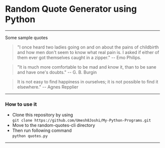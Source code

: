 # Random Quote Generator using Python  
---
Some sample quotes  
> "I once heard two ladies going on and on about the pains of
 childbirth and how men don't seem to know what real pain is. I
 asked if either of them ever got themselves caught in a zipper."
 -- Emo Philips.  

> "It is much more comfortable to be mad and know it, than to be
 sane and have one's doubts." -- G. B. Burgin  

> It is not easy to find happiness in ourselves; it is not
 possible to find it elsewhere."
 -- Agnes Repplier  

---

### How to use it
- Clone this repository by using  
  `git clone https://github.com/Umesh8Joshi/My-Python-Programs.git`  
- Move to the random-quotes-cli directory
- Then run following command  
  `python quotes.py`

---
